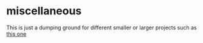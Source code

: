 # miscellaneous

This is just a dumping ground for different smaller or larger projects such as [this one](https://github.com/laura-riedel/Final-Project-ANLP-21-22)
